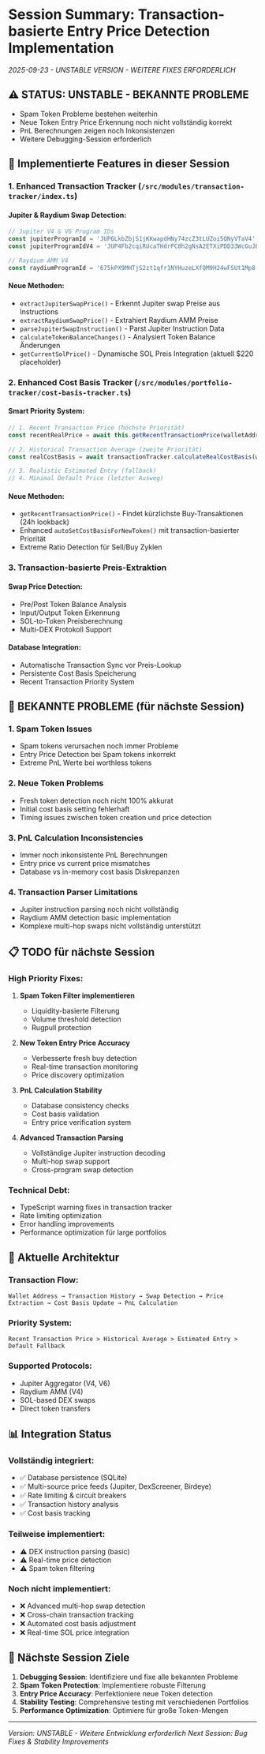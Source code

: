 # Session Summary: Transaction-basierte Entry Price Detection Implementation
*2025-09-23 - UNSTABLE VERSION - WEITERE FIXES ERFORDERLICH*

## ⚠️ STATUS: UNSTABLE - BEKANNTE PROBLEME
- Spam Token Probleme bestehen weiterhin
- Neue Token Entry Price Erkennung noch nicht vollständig korrekt
- PnL Berechnungen zeigen noch Inkonsistenzen
- Weitere Debugging-Session erforderlich

## 🔧 Implementierte Features in dieser Session

### 1. Enhanced Transaction Tracker (`/src/modules/transaction-tracker/index.ts`)

#### Jupiter & Raydium Swap Detection:
```typescript
// Jupiter V4 & V6 Program IDs
const jupiterProgramId = 'JUP6LkbZbjS1jKKwapdHNy74zcZ3tLUZoi5QNyVTaV4'; // V6
const jupiterProgramIdV4 = 'JUP4Fb2cqiRUcaTHdrPC8h2gNsA2ETXiPDD33WcGuJB'; // V4

// Raydium AMM V4
const raydiumProgramId = '675kPX9MHTjS2zt1qfr1NYHuzeLXfQM9H24wFSUt1Mp8';
```

#### Neue Methoden:
- `extractJupiterSwapPrice()` - Erkennt Jupiter swap Preise aus Instructions
- `extractRaydiumSwapPrice()` - Extrahiert Raydium AMM Preise
- `parseJupiterSwapInstruction()` - Parst Jupiter Instruction Data
- `calculateTokenBalanceChanges()` - Analysiert Token Balance Änderungen
- `getCurrentSolPrice()` - Dynamische SOL Preis Integration (aktuell $220 placeholder)

### 2. Enhanced Cost Basis Tracker (`/src/modules/portfolio-tracker/cost-basis-tracker.ts`)

#### Smart Priority System:
```typescript
// 1. Recent Transaction Price (höchste Priorität)
const recentRealPrice = await this.getRecentTransactionPrice(walletAddress, mint);

// 2. Historical Transaction Average (zweite Priorität)
const realCostBasis = await transactionTracker.calculateRealCostBasis(walletAddress, mint);

// 3. Realistic Estimated Entry (fallback)
// 4. Minimal Default Price (letzter Ausweg)
```

#### Neue Methoden:
- `getRecentTransactionPrice()` - Findet kürzlichste Buy-Transaktionen (24h lookback)
- Enhanced `autoSetCostBasisForNewToken()` mit transaction-basierter Priorität
- Extreme Ratio Detection für Sell/Buy Zyklen

### 3. Transaction-basierte Preis-Extraktion

#### Swap Price Detection:
- Pre/Post Token Balance Analysis
- Input/Output Token Erkennung
- SOL-to-Token Preisberechnung
- Multi-DEX Protokoll Support

#### Database Integration:
- Automatische Transaction Sync vor Preis-Lookup
- Persistente Cost Basis Speicherung
- Recent Transaction Priority System

## 🐛 BEKANNTE PROBLEME (für nächste Session)

### 1. Spam Token Issues
- Spam tokens verursachen noch immer Probleme
- Entry Price Detection bei Spam tokens inkorrekt
- Extreme PnL Werte bei worthless tokens

### 2. Neue Token Problems
- Fresh token detection noch nicht 100% akkurat
- Initial cost basis setting fehlerhaft
- Timing issues zwischen token creation und price detection

### 3. PnL Calculation Inconsistencies
- Immer noch inkonsistente PnL Berechnungen
- Entry price vs current price mismatches
- Database vs in-memory cost basis Diskrepanzen

### 4. Transaction Parser Limitations
- Jupiter instruction parsing noch nicht vollständig
- Raydium AMM detection basic implementation
- Komplexe multi-hop swaps nicht vollständig unterstützt

## 📋 TODO für nächste Session

### High Priority Fixes:
1. **Spam Token Filter implementieren**
   - Liquidity-basierte Filterung
   - Volume threshold detection
   - Rugpull protection

2. **New Token Entry Price Accuracy**
   - Verbesserte fresh buy detection
   - Real-time transaction monitoring
   - Price discovery optimization

3. **PnL Calculation Stability**
   - Database consistency checks
   - Cost basis validation
   - Entry price verification system

4. **Advanced Transaction Parsing**
   - Vollständige Jupiter instruction decoding
   - Multi-hop swap support
   - Cross-program swap detection

### Technical Debt:
- TypeScript warning fixes in transaction tracker
- Rate limiting optimization
- Error handling improvements
- Performance optimization für large portfolios

## 🔄 Aktuelle Architektur

### Transaction Flow:
```
Wallet Address → Transaction History → Swap Detection → Price Extraction → Cost Basis Update → PnL Calculation
```

### Priority System:
```
Recent Transaction Price > Historical Average > Estimated Entry > Default Fallback
```

### Supported Protocols:
- Jupiter Aggregator (V4, V6)
- Raydium AMM (V4)
- SOL-based DEX swaps
- Direct token transfers

## 📊 Integration Status

### Vollständig integriert:
- ✅ Database persistence (SQLite)
- ✅ Multi-source price feeds (Jupiter, DexScreener, Birdeye)
- ✅ Rate limiting & circuit breakers
- ✅ Transaction history analysis
- ✅ Cost basis tracking

### Teilweise implementiert:
- ⚠️ DEX instruction parsing (basic)
- ⚠️ Real-time price detection
- ⚠️ Spam token filtering

### Noch nicht implementiert:
- ❌ Advanced multi-hop swap detection
- ❌ Cross-chain transaction tracking
- ❌ Automated cost basis adjustment
- ❌ Real-time SOL price integration

## 🚀 Nächste Session Ziele

1. **Debugging Session**: Identifiziere und fixe alle bekannten Probleme
2. **Spam Token Protection**: Implementiere robuste Filterung
3. **Entry Price Accuracy**: Perfektioniere neue Token detection
4. **Stability Testing**: Comprehensive testing mit verschiedenen Portfolios
5. **Performance Optimization**: Optimiere für große Token-Mengen

---
*Version: UNSTABLE - Weitere Entwicklung erforderlich*
*Next Session: Bug Fixes & Stability Improvements*